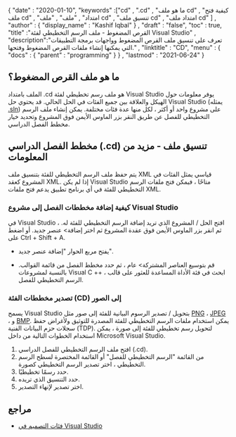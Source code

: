 {
  "date" : "2020-01-10",
  "keywords" :["cd" , ".cd" , "ما هو ملف cd" , "كيفية فتح ملف cd" , "امتداد" , "ملف" , "ملف cd" , "تنسيق ملف cd" , "امتداد ملف cd" ] ,
  "author" : {
    "display_name" : "Kashif Iqbal"
} ,
  "draft" : "false",
  "toc" : true,
  "title" :"القرص المضغوط - ملف الرسم التخطيطي لفئة Visual Studio" ,
  "description":"تعرف على تنسيق ملف القرص المضغوط وواجهات برمجة التطبيقات التي يمكنها إنشاء ملفات القرص المضغوط وفتحها." ,
  "linktitle" : "CD",
  "menu" : {
    "docs" : {
      "parent" : "programming"
}
} ,
  "lastmod" : "2021-06-24"
}

## ما هو ملف القرص المضغوط؟

الملف بامتداد .cd هو ملف رسم تخطيطي لفئة Visual Studio يوفر معلومات حول الهيكل والعلاقة بين جميع الفئات في الحل الحالي. قد يحتوي حل Visual Studio (يمثله [.sln](/ar/programming/sln/)) على مشروع واحد أو أكثر ، لكل منها عدة فئات مختلفة. يمكن إنشاء ملف الرسم التخطيطي للفصل عن طريق النقر بزر الماوس الأيمن فوق المشروع وتحديد خيار مخطط الفصل الدراسي.

## مخطط الفصل الدراسي (.cd) تنسيق ملف - مزيد من المعلومات

يتم حفظ ملف الرسم التخطيطي للفئة بتنسيق ملف XML قياسي يمثل الفئات في المشروع كعقد XML. إذا لم يكن Visual Studio متاحًا ، فيمكن فتح ملفات الرسم التخطيطي للفئة في أي برنامج تطبيق يدعم فتح ملفات XML.

### كيفية إضافة مخططات الفصل إلى مشروع Visual Studio

في Visual Studio ، افتح الحل / المشروع الذي تريد إضافة الرسم التخطيطي للفئة له. ثم انقر بزر الماوس الأيمن فوق عقدة المشروع ثم اختر إضافة> عنصر جديد. أو اضغط على Ctrl + Shift + A.

* يفتح مربع الحوار "إضافة عنصر جديد".

* قم بتوسيع العناصر المشتركة> عام ، ثم حدد مخطط الفصل من قائمة القوالب. بالنسبة لمشروعات Visual C ++ ، ابحث في فئة الأداة المساعدة للعثور على قالب الرسم التخطيطي للفصل.

### تصدير مخططات الفئة (CD) إلى الصور

يسمح Visual Studio بتحويل / تصدير الرسوم البيانية للفئة إلى صور مثل [PNG](/ar/image/png/) ، [JPEG](/ar/image/jpeg/) ، و [BMP](/ar/image/bmp/). يمكن استخدام ملفات الرسم التخطيطي للفئة المصدرة للتوثيق ولأغراض حفظ سجلات حزم البيانات الفنية (TDP). لتحويل رسم تخطيطي للفئة إلى صورة ، يمكن استخدام الخطوات التالية من داخل Microsoft Visual Studio.

1. افتح ملف الرسم التخطيطي للفصل الدراسي (.cd).
1. من القائمة "الرسم التخطيطي للفصل" أو القائمة المختصرة لسطح الرسم التخطيطي ، اختر تصدير الرسم التخطيطي كصورة.
1. حدد رسمًا تخطيطيًا.
1. حدد التنسيق الذي تريده.
1. اختر تصدير لإنهاء التصدير.

## مراجع

* [فئات التصميم في Visual Studio](https://learn.microsoft.com/en-us/visualstudio/ide/class-designer/designing-and-viewing-classes-and-types?view=vs-2019)

